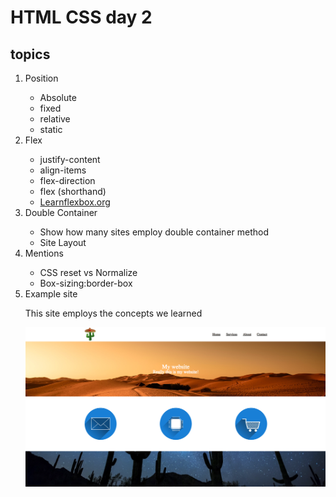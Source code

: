 # HTML CSS day 2

## topics
<ol>
    <li>Position</li>
        <ul>
            <li>Absolute</li>
            <li>fixed</li>
            <li>relative</li>
            <li>static</li>
        </ul>
   <li>Flex</li>
        <ul>
            <li>justify-content</li>
            <li>align-items</li>
            <li>flex-direction</li>
            <li>flex (shorthand)</li>
            <li><a href="https://learnflexbox.org">Learnflexbox.org</a></li>
        </ul>
    <li>Double Container</li>
        <ul>
            <li>Show how many sites employ double container method</li>
            <li>Site Layout</li>
        </ul>
    <li>Mentions</li>
       <ul>
            <li>CSS reset vs Normalize</li>
            <li>Box-sizing:border-box</li>
       </ul>
    <li>Example site</li> 
    <p>This site employs the concepts we learned </p>
    <img src='./examplesite.png'>       
<ol>